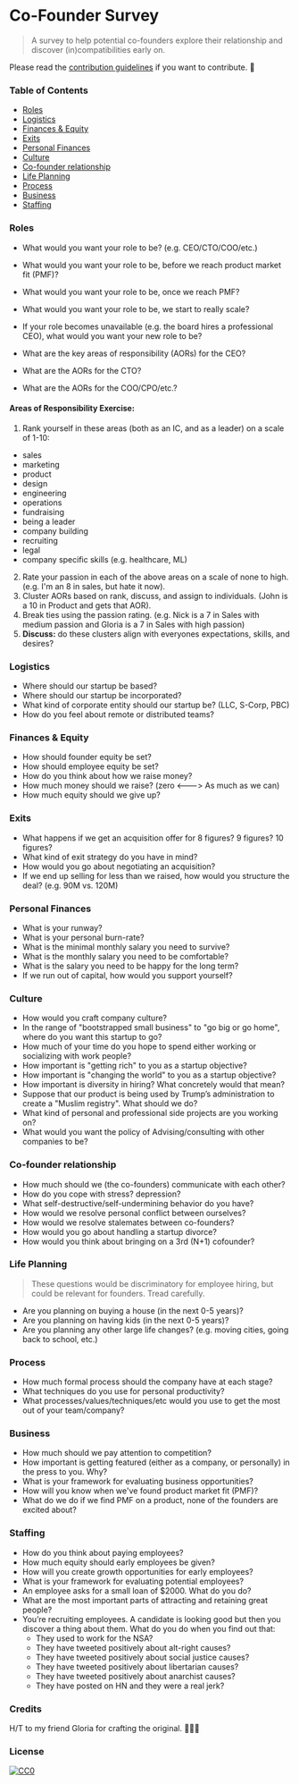 # Co-Founder Survey

> A survey to help potential co-founders explore their relationship and discover (in)compatibilities early on.

Please read the [contribution guidelines](contributing.md) if you want to contribute. 🙏

### Table of Contents

- [Roles](#roles)
- [Logistics](#logistics)
- [Finances & Equity](#finances-&-equity)
- [Exits](#exits)
- [Personal Finances](#personal-finances)
- [Culture](#culture)
- [Co-founder relationship](#co-founder-relationship)
- [Life Planning](#life-planning)
- [Process](#process)
- [Business](#business)
- [Staffing](#staffing)

### Roles

* What would you want your role to be? (e.g. CEO/CTO/COO/etc.)
* What would you want your role to be, before we reach product market fit (PMF)?
* What would you want your role to be, once we reach PMF?
* What would you want your role to be, we start to really scale?
* If your role becomes unavailable (e.g. the board hires a professional CEO), what would you want your new role to be?

* What are the key areas of responsibility (AORs) for the CEO? 
* What are the AORs for the CTO?
* What are the AORs for the COO/CPO/etc.?

#### Areas of Responsibility Exercise:
1. Rank yourself in these areas (both as an IC, and as a leader) on a scale of 1-10:
  * sales
  * marketing
  * product
  * design
  * engineering
  * operations
  * fundraising
  * being a leader
  * company building
  * recruiting
  * legal
  * company specific skills (e.g. healthcare, ML)

2. Rate your passion in each of the above areas on a scale of none to high. (e.g. I'm an 8 in sales, but hate it now).
3. Cluster AORs based on rank, discuss, and assign to individuals. (John is a 10 in Product and gets that AOR).
4. Break ties using the passion rating. (e.g. Nick is a 7 in Sales with medium passion and Gloria is a 7 in Sales with high passion)
5. **Discuss:** do these clusters align with everyones expectations, skills, and desires?

### Logistics

* Where should our startup be based?
* Where should our startup be incorporated?
* What kind of corporate entity should our startup be? (LLC, S-Corp, PBC)
* How do you feel about remote or distributed teams?


### Finances & Equity

* How should founder equity be set?
* How should employee equity be set?
* How do you think about how we raise money?
* How much money should we raise? (zero <---> As much as we can)
* How much equity should we give up?

### Exits

* What happens if we get an acquisition offer for 8 figures? 9 figures? 10 figures?
* What kind of exit strategy do you have in mind?
* How would you go about negotiating an acquisition?
* If we end up selling for less than we raised, how would you structure the deal? (e.g. 90M vs. 120M)


### Personal Finances

* What is your runway?
* What is your personal burn-rate? 
* What is the minimal monthly salary you need to survive?
* What is the monthly salary you need to be comfortable?
* What is the salary you need to be happy for the long term?
* If we run out of capital, how would you support yourself?

### Culture

* How would you craft company culture?
* In the range of "bootstrapped small business" to "go big or go home", where do you want this startup to go?
* How much of your time do you hope to spend either working or socializing with work people?
* How important is "getting rich" to you as a startup objective?
* How important is "changing the world" to you as a startup objective?
* How important is diversity in hiring? What concretely would that mean?
* Suppose that our product is being used by Trump’s administration to create a "Muslim registry". What should we do?
* What kind of personal and professional side projects are you working on?
* What would you want the policy of Advising/consulting with other companies to be?

### Co-founder relationship

* How much should we (the co-founders) communicate with each other?
* How do you cope with stress? depression?
* What self-destructive/self-undermining behavior do you have?
* How would we resolve personal conflict between ourselves?
* How would we resolve stalemates between co-founders?
* How would you go about handling a startup divorce?
* How would you think about bringing on a 3rd (N+1) cofounder?

### Life Planning
> These questions would be discriminatory for employee hiring, but could be relevant for founders. Tread carefully.

* Are you planning on buying a house (in the next 0-5 years)?
* Are you planning on having kids (in the next 0-5 years)?
* Are you planning any other large life changes? (e.g. moving cities, going back to school, etc.)


### Process

* How much formal process should the company have at each stage?
* What techniques do you use for personal productivity?
* What processes/values/techniques/etc would you use to get the most out of your team/company?


### Business

* How much should we pay attention to competition?
* How important is getting featured (either as a company, or personally) in the press to you. Why?
* What is your framework for evaluating business opportunities?
* How will you know when we've found product market fit (PMF)?
* What do we do if we find PMF on a product, none of the founders are excited about?

### Staffing

* How do you think about paying employees?
* How much equity should early employees be given?
* How will you create growth opportunities for early employees?
* What is your framework for evaluating potential employees?
* An employee asks for a small loan of $2000. What do you do?
* What are the most important parts of attracting and retaining great people?
* You’re recruiting employees. A candidate is looking good but then you discover a thing about them. What do you do when you find out that:
  - They used to work for the NSA?
  - They have tweeted positively about alt-right causes?
  - They have tweeted positively about social justice causes?
  - They have tweeted positively about libertarian causes?
  - They have tweeted positively about anarchist causes?
  - They have posted on HN and they were a real jerk?

### Credits
H/T to my friend Gloria for crafting the original. 🕵🏼‍♀️

### License

[![CC0](https://i.creativecommons.org/p/zero/1.0/88x31.png)](https://creativecommons.org/publicdomain/zero/1.0/)


